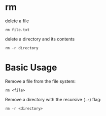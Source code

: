 # rm

delete a file

    rm file.txt

delete a directory and its contents

    rm -r directory


# Basic Usage

Remove a file from the file system:

    rm <file>

Remove a directory with the recursive (`-r`) flag:

    rm -r <directory>
